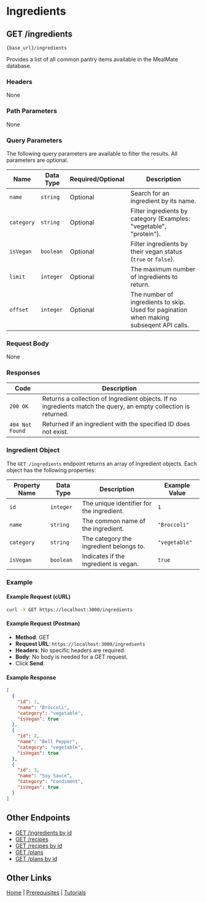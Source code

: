 # Ingredients

## GET /ingredients

`{base_url}/ingredients`

Provides a list of all common pantry items available in the MealMate database.

### Headers

None

### Path Parameters

None

### Query Parameters

The following query parameters are available to filter the results. All parameters are optional.

| Name | Data Type | Required/Optional | Description |
| --- | --- | --- | --- |
| `name` | `string` | Optional | Search for an ingredient by its name. |
| `category`| `string` | Optional | Filter ingredients by category (Examples: "vegetable", "protein"). |
| `isVegan` | `boolean` | Optional | Filter ingredients by their vegan status (`true` or `false`). |
| `limit` | `integer` | Optional | The maximum number of ingredients to return. |
| `offset` | `integer` | Optional | The number of ingredients to skip. Used for pagination when making subseqent API calls. |

### Request Body

None

### Responses

| Code | Description |
| --- | --- |
| `200 OK` | Returns a collection of Ingredient objects. If no ingredients match the query, an empty collection is returned. |
| `404 Not Found` | Returned if an ingredient with the specified ID does not exist. |

### Ingredient Object

The `GET /ingredients` endpoint returns an array of Ingredient objects. Each object has the following properties:

| Property Name | Data Type | Description | Example Value |
| --- | --- | --- | --- |
| `id` | `integer` | The unique identifier for the ingredient. | `1` |
| `name` | `string` | The common name of the ingredient. | `"Broccoli"` |
| `category`| `string` | The category the ingredient belongs to. | `"vegetable"` |
| `isVegan` | `boolean` | Indicates if the ingredient is vegan. | `true` |

### Example

#### Example Request (cURL)

```sh
curl -X GET https://localhost:3000/ingredients
```

#### Example Request (Postman)

* **Method**: GET
* **Request URL**: `https://localhost:3000/ingredients`
* **Headers**: No specific headers are required.
* **Body**: No body is needed for a GET request.
* Click **Send**.

#### Example Response

```json
[
  {
    "id": 1,
    "name": "Broccoli",
    "category": "vegetable",
    "isVegan": true
  },
  {
    "id": 2,
    "name": "Bell Pepper",
    "category": "vegetable",
    "isVegan": true
  },
  {
    "id": 3,
    "name": "Soy Sauce",
    "category": "condiment",
    "isVegan": true
  }
]
```

## Other Endpoints

* [GET /ingredients by id](../reference/mmGET-ingredients-id.md)
* [GET /recipes](../reference/mmGET-recipes.md)
* [GET /recipes by id](../reference/mmGET-recipes-id.md)
* [GET /plans](../reference/mmGET-plans.md)
* [GET /plans by id](../reference/mmGET-plans-id.md)

## Other Links

[Home](../index.md) | [Prerequisites](../mmprefland.md) | [Tutorials](../mmtutorial.md)
